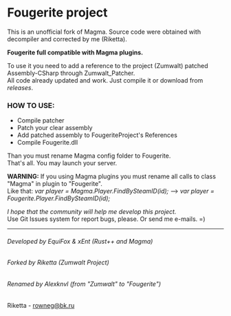 Fougerite project
====================
This is an unofficial fork of Magma. Source code were obtained with decompiler and corrected by me (Riketta).  
  
**Fougerite full compatible with Magma plugins.**   
  
To use it you need to add a reference to the project (Zumwalt) patched Assembly-CSharp through Zumwalt_Patcher.  
All code already updated and work. Just compile it or download from *releases*.  

### HOW TO USE:
* Compile patcher
* Patch your clear assembly
* Add patched assembly to FougeriteProject's References
* Compile Fougerite.dll

Than you must rename Magma config folder to Fougerite.  
That's all. You may launch your server.  
  
**WARNING:** If you using Magma plugins you must rename all calls to class "Magma" in plugin to "Fougerite".  
Like that: *var player = Magma.Player.FindBySteamID(id);* --> *var player = Fougerite.Player.FindBySteamID(id);*
  
*I hope that the community will help me develop this project.*  
Use Git Issues system for report bugs, please. Or send me e-mails. =) 
***
###### Developed by EquiFox & xEnt (Rust++ and Magma)  
###### Forked by Riketta (Zumwalt Project)  
###### Renamed by Alexknvl (from "Zumwalt" to "Fougerite")  
Riketta - rowneg@bk.ru
